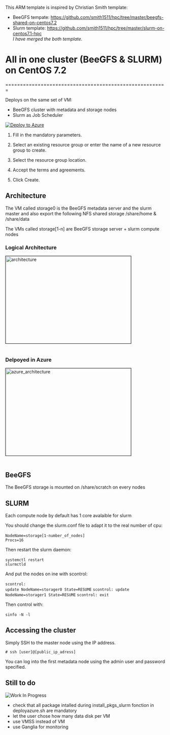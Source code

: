 This ARM template is inspired by Christian Smith template:

   - BeeGFS tempate: https://github.com/smith1511/hpc/tree/master/beegfs-shared-on-centos7.2  
   - Slurm template: https://github.com/smith1511/hpc/tree/master/slurm-on-centos7.1-hpc   
 *I have merged the both template.*

# All in one cluster (BeeGFS & SLURM) on CentOS 7.2
=======================================================

Deploys on the same set of VM:
   - BeeGFS cluster with metadata and storage nodes 
   - Slurm as Job Scheduler

<a href="https://portal.azure.com/#create/Microsoft.Template/uri/https%3A%2F%2Fraw.githubusercontent.com%2FthovarMS%2Fbeegfs-shared-slurm-on-centos7.2%2Fmaster%2Fazuredeploy.json" target="_blank">
   <img alt="Deploy to Azure" src="http://azuredeploy.net/deploybutton.png"/>
</a>

1. Fill in the mandatory parameters.

2. Select an existing resource group or enter the name of a new resource group to create.

3. Select the resource group location.

4. Accept the terms and agreements.

5. Click Create.

## Architecture

The VM called storage0 is the BeeGFS metadata server and the slurm master and also export the following NFS shared storage /share/home & /share/data

The VMs called storage[1-n] are BeeGFS storage server + slurm compute nodes

### Logical Architecture

<img src="https://github.com/thovarMS/beegfs-shared-slurm-on-centos7.2/blob/master/Archi.PNG"  align="middle" width="395" height="274"  alt="architecture" border="1"/> <br></br>

### Delpoyed in Azure

<img src="https://github.com/thovarMS/beegfs-shared-slurm-on-centos7.2/blob/master/Azure%20Archi.PNG"  align="middle" width="395" height="274"  alt="azure_architecture" border="1"/> <br></br>


## BeeGFS


The BeeGFS storage is mounted on /share/scratch on every nodes

## SLURM

   Each compute node by default has 1 core avalaible for slurm
   
   You should change the slurm.conf file to adapt it to the real number of cpu:<br></br>
      <code>NodeName=storage[1-number_of_nodes] Procs=16</code>
      
   Then restart the slurm daemon:<br></br>
      <code>systemctl restart slurmctld</code>
      
   And put the nodes on ine with scontrol:<br></br>
      <code>scontrol: update NodeName=storager0 State=RESUME</code>
      <code>scontrol: update NodeName=storager1 State=RESUME</code>
      <code>scontrol: exit</code>

   Then control with: <br></br>
   <code>sinfo -N -l</code>

## Accessing the cluster

Simply SSH to the master node using the IP address.

```
# ssh [user]@[public_ip_adress]
```

You can log into the first metadata node using the admin user and password specified.

## Still to do
<img alt="Work In Progress" src="https://github.com/thovarMS/beegfs-shared-slurm-on-centos7.2/blob/master/workInProgress.png"/>

- check that all package intalled during install_pkgs_slurm fonction in deployazure.sh are mandatory
- let the user chose how many data disk per VM
- use VMSS instead of VM
- use Ganglia for monitoring


